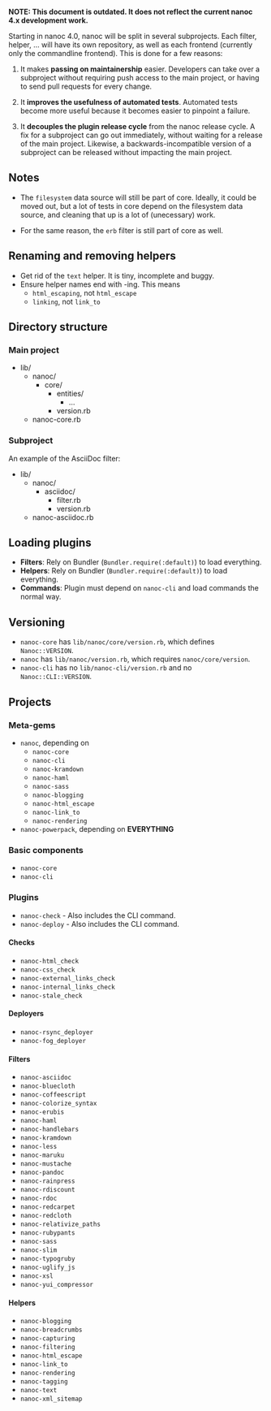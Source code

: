 **NOTE: This document is outdated. It does not reflect the current nanoc 4.x development work.**

Starting in nanoc 4.0, nanoc will be split in several subprojects. Each filter, helper, … will have its own repository, as well as each frontend (currently only the commandline frontend). This is done for a few reasons:

1. It makes **passing on maintainership** easier. Developers can take over a subproject without requiring push access to the main project, or having to send pull requests for every change.

2. It **improves the usefulness of automated tests**. Automated tests become more useful because it becomes easier to pinpoint a failure.

3. It **decouples the plugin release cycle** from the nanoc release cycle. A fix for a subproject can go out immediately, without waiting for a release of the main project. Likewise, a backwards-incompatible version of a subproject can be released without impacting the main project.

Notes
-----

* The `filesystem` data source will still be part of core. Ideally, it could
  be moved out, but a lot of tests in core depend on the filesystem data
  source, and cleaning that up is a lot of (unecessary) work.

* For the same reason, the `erb` filter is still part of core as well.

Renaming and removing helpers
-----------------------------

* Get rid of the `text` helper. It is tiny, incomplete and buggy.
* Ensure helper names end with -ing. This means
  * `html_escaping`, not `html_escape`
  * `linking`, not `link_to`

Directory structure
-------------------

### Main project

* lib/
    * nanoc/
        * core/
            * entities/
                * …
            * version.rb
    * nanoc-core.rb

### Subproject

An example of the AsciiDoc filter:

* lib/
    * nanoc/
        * asciidoc/
            * filter.rb
            * version.rb
    * nanoc-asciidoc.rb

Loading plugins
---------------

* **Filters**: Rely on Bundler (`Bundler.require(:default)`) to load everything.
* **Helpers**: Rely on Bundler (`Bundler.require(:default)`) to load everything.
* **Commands**: Plugin must depend on `nanoc-cli` and load commands the normal way.

Versioning
----------

* `nanoc-core` has `lib/nanoc/core/version.rb`, which defines `Nanoc::VERSION`.
* `nanoc` has `lib/nanoc/version.rb`, which requires `nanoc/core/version`.
* `nanoc-cli` has no `lib/nanoc-cli/version.rb` and no `Nanoc::CLI::VERSION`.

Projects
--------

### Meta-gems

* `nanoc`, depending on
  * `nanoc-core`
  * `nanoc-cli`
  * `nanoc-kramdown`
  * `nanoc-haml`
  * `nanoc-sass`
  * `nanoc-blogging`
  * `nanoc-html_escape`
  * `nanoc-link_to`
  * `nanoc-rendering`
* `nanoc-powerpack`, depending on **EVERYTHING**

### Basic components

* `nanoc-core`
* `nanoc-cli`

### Plugins

* `nanoc-check` - Also includes the CLI command.
* `nanoc-deploy` - Also includes the CLI command.

#### Checks

* `nanoc-html_check`
* `nanoc-css_check`
* `nanoc-external_links_check`
* `nanoc-internal_links_check`
* `nanoc-stale_check`

#### Deployers

* `nanoc-rsync_deployer`
* `nanoc-fog_deployer`

#### Filters

* `nanoc-asciidoc`
* `nanoc-bluecloth`
* `nanoc-coffeescript`
* `nanoc-colorize_syntax`
* `nanoc-erubis`
* `nanoc-haml`
* `nanoc-handlebars`
* `nanoc-kramdown`
* `nanoc-less`
* `nanoc-maruku`
* `nanoc-mustache`
* `nanoc-pandoc`
* `nanoc-rainpress`
* `nanoc-rdiscount`
* `nanoc-rdoc`
* `nanoc-redcarpet`
* `nanoc-redcloth`
* `nanoc-relativize_paths`
* `nanoc-rubypants`
* `nanoc-sass`
* `nanoc-slim`
* `nanoc-typogruby`
* `nanoc-uglify_js`
* `nanoc-xsl`
* `nanoc-yui_compressor`

#### Helpers

* `nanoc-blogging`
* `nanoc-breadcrumbs`
* `nanoc-capturing`
* `nanoc-filtering`
* `nanoc-html_escape`
* `nanoc-link_to`
* `nanoc-rendering`
* `nanoc-tagging`
* `nanoc-text`
* `nanoc-xml_sitemap`